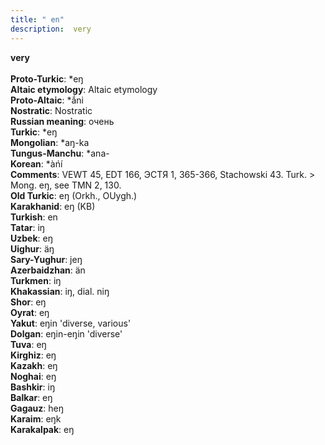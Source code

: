 ```yaml
---
title: " en"
description:  very
---
```

<strong> very</strong><br><br>
<strong>Proto-Turkic</strong>:  *eŋ<br>
<strong>Altaic etymology</strong>:  Altaic etymology<br>
<strong> Proto-Altaic</strong>:  *ắni<br>
<strong>Nostratic</strong>:  Nostratic<br>
<strong>Russian meaning</strong>:  очень<br>
<strong>Turkic</strong>:  *eŋ<br>
<strong>Mongolian</strong>:  *aŋ-ka<br>
<strong>Tungus-Manchu</strong>:  *ana-<br>
<strong>Korean</strong>:  *àńí<br>
<strong>Comments</strong>:  VEWT 45, EDT 166, ЭСТЯ 1, 365-366, Stachowski 43. Turk. > Mong. eŋ, see TMN 2, 130.<br>
<strong>Old Turkic</strong>:  eŋ (Orkh., OUygh.)<br>
<strong>Karakhanid</strong>:  eŋ (KB)<br>
<strong>Turkish</strong>:  en<br>
<strong>Tatar</strong>:  iŋ<br>
<strong>Uzbek</strong>:  eŋ<br>
<strong>Uighur</strong>:  äŋ<br>
<strong>Sary-Yughur</strong>:  jeŋ<br>
<strong>Azerbaidzhan</strong>:  än<br>
<strong>Turkmen</strong>:  iŋ<br>
<strong>Khakassian</strong>:  iŋ, dial. niŋ<br>
<strong>Shor</strong>:  eŋ<br>
<strong>Oyrat</strong>:  eŋ<br>
<strong>Yakut</strong>:  eŋin 'diverse, various'<br>
<strong>Dolgan</strong>:  eŋin-eŋin 'diverse'<br>
<strong>Tuva</strong>:  eŋ<br>
<strong>Kirghiz</strong>:  eŋ<br>
<strong>Kazakh</strong>:  eŋ<br>
<strong>Noghai</strong>:  eŋ<br>
<strong>Bashkir</strong>:  iŋ<br>
<strong>Balkar</strong>:  eŋ<br>
<strong>Gagauz</strong>:  heŋ<br>
<strong>Karaim</strong>:  eŋk<br>
<strong>Karakalpak</strong>:  eŋ<br>


